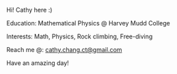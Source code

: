 Hi! Cathy here :)

Education: Mathematical Physics @ Harvey Mudd College

Interests: Math, Physics, Rock climbing, Free-diving

Reach me @: cathy.chang.ct@gmail.com

Have an amazing day!
